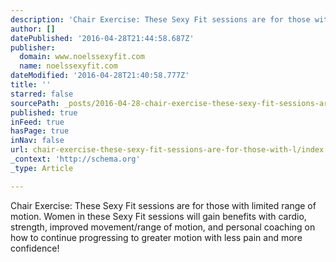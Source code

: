 ```yaml
---
description: 'Chair Exercise: These Sexy Fit sessions are for those with limited range of motion. Women in these Sexy Fit sessions will gain benefits with cardio, strength, improved movement/range of motion, and personal coaching on how to continue progressing to greater motion with less pain and more confidence!'
author: []
datePublished: '2016-04-28T21:44:58.687Z'
publisher:
  domain: www.noelssexyfit.com
  name: noelssexyfit.com
dateModified: '2016-04-28T21:40:58.777Z'
title: ''
starred: false
sourcePath: _posts/2016-04-28-chair-exercise-these-sexy-fit-sessions-are-for-those-with-l.md
published: true
inFeed: true
hasPage: true
inNav: false
url: chair-exercise-these-sexy-fit-sessions-are-for-those-with-l/index.html
_context: 'http://schema.org'
_type: Article

---
```

Chair Exercise: These Sexy Fit sessions are for those with limited range of motion. Women in these Sexy Fit sessions will gain benefits with cardio, strength, improved movement/range of motion, and personal coaching on how to continue progressing to greater motion with less pain and more confidence!
